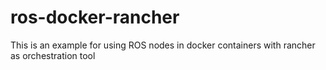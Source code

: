 # ros-docker-rancher
This is an example for using ROS nodes in docker containers with rancher as orchestration tool
